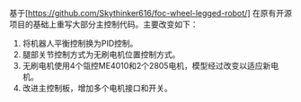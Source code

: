 基于[https://github.com/Skythinker616/foc-wheel-legged-robot/] 在原有开源项目的基础上重写大部分主控制代码。主要改变如下：

1. 将机器人平衡控制换为PID控制。
2. 腿部关节控制方式为无刷电机位置控制方式。
3. 无刷电机使用4个瓴控ME4010和2个2805电机，模型经过改变以适应新电机。
4. 改进主控制板，增加多个电机接口和开关。

